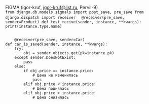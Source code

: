 


FIGMA (igor-kruf, igor-kruf@list.ru, Pervil-9)
<code>
from django.db.models.signals import post_save, pre_save
from django.dispatch import receiver
</code>
<code>
@receiver(pre_save, sender=Product)
def test_recive(sender, instance, **kwargs):
    print(instance.type.name)
</code>    

<code>
    @receiver(pre_save, sender=Car)
def car_is_saved(sender, instance, **kwargs):
    try:
        obj = sender.objects.get(pk=instance.pk)
    except sender.DoesNotExist:
        pass
    else:
        if obj.price == instance.price:
            # Цена не изменилась
            pass
        elif obj.price < instance.price:
            # Цена поднялась
        elif obj.price > instance.price:
            # Цена снизилась
</code>




  
